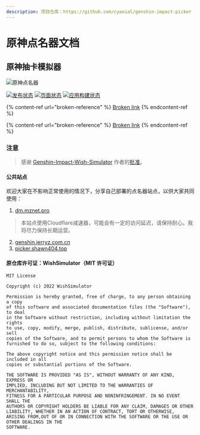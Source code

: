 ```yaml
---
description: 项目仓库：https://github.com/cyanial/genshin-impact-picker
---
```


# 原神点名器文档

## 原神抽卡模拟器

![原神点名器](https://stats.deeptrain.net/repo/cyanial/genshin-impact-picker/?theme=light)

[![发布状态](https://github.com/cyanial/genshin-impact-picker/actions/workflows/release.yml/badge.svg)](https://github.com/cyanial/genshin-impact-picker/actions/workflows/release.yml) [![页面状态](https://github.com/cyanial/genshin-impact-picker/actions/workflows/page.yml/badge.svg)](https://github.com/cyanial/genshin-impact-picker/actions/workflows/page.yml) [![应用构建状态](https://github.com/cyanial/genshin-impact-picker/actions/workflows/app.yml/badge.svg)](https://github.com/cyanial/genshin-impact-picker/actions/workflows/app.yml)



{% content-ref url="broken-reference" %}
[Broken link](broken-reference)
{% endcontent-ref %}

{% content-ref url="broken-reference" %}
[Broken link](broken-reference)
{% endcontent-ref %}

### 注意

> 感谢 [Genshin-Impact-Wish-Simulator](https://github.com/Mantan21/Genshin-Impact-Wish-Simulator) 作者的[批准](https://github.com/Mantan21/Genshin-Impact-Wish-Simulator/issues/95)。

#### 公共站点

欢迎大家在不影响正常使用的情况下，分享自己部署的点名器站点，以供大家共同使用：

1. [dm.mznet.pro](https://dm.mznet.pro)

> 本站点使用Cloudflare减速器，可能会有一定的访问延迟，请保持耐心。我将尽力保持长期运营。

2. [genshin.jerryz.com.cn](https://genshin.jerryz.com.cn/)
3. [picker.shawn404.top](https://picker.shawn404.top)

#### 原仓库许可证：WishSimulator（MIT 许可证）

```
MIT License

Copyright (c) 2022 WishSimulator

Permission is hereby granted, free of charge, to any person obtaining a copy
of this software and associated documentation files (the "Software"), to deal
in the Software without restriction, including without limitation the rights
to use, copy, modify, merge, publish, distribute, sublicense, and/or sell
copies of the Software, and to permit persons to whom the Software is
furnished to do so, subject to the following conditions:

The above copyright notice and this permission notice shall be included in all
copies or substantial portions of the Software.

THE SOFTWARE IS PROVIDED "AS IS", WITHOUT WARRANTY OF ANY KIND, EXPRESS OR
IMPLIED, INCLUDING BUT NOT LIMITED TO THE WARRANTIES OF MERCHANTABILITY,
FITNESS FOR A PARTICULAR PURPOSE AND NONINFRINGEMENT. IN NO EVENT SHALL THE
AUTHORS OR COPYRIGHT HOLDERS BE LIABLE FOR ANY CLAIM, DAMAGES OR OTHER
LIABILITY, WHETHER IN AN ACTION OF CONTRACT, TORT OR OTHERWISE, ARISING FROM,OUT OF OR IN CONNECTION WITH THE SOFTWARE OR THE USE OR OTHER DEALINGS IN THE
SOFTWARE.

```
